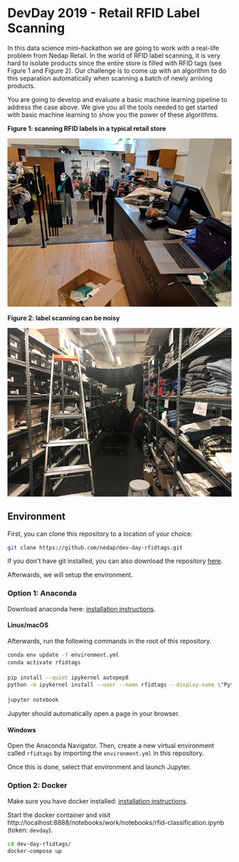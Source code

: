 # DevDay 2019 - Retail RFID Label Scanning

In this data science mini-hackathon we are going to work with a real-life problem from Nedap Retail. In the world of RFID label scanning, it is very hard to isolate products since the entire store is filled with RFID tags (see Figure 1 and Figure 2). Our challenge is to come up with an algorithm to do this separation automatically when scanning a batch of newly arriving products.

You are going to develop and evaluate a basic machine learning pipeline to address the case above. We give you all the tools needed to get started with basic machine learning to show you the power of these algorithms.

**Figure 1: scanning RFID labels in a typical retail store**

![](./pictures/figure1.png)

**Figure 2: label scanning can be noisy**

![](./pictures/figure2.png)


## Environment

First, you can clone this repository to a location of your choice:

```sh
git clone https://github.com/nedap/dev-day-rfidtags.git
```

If you don't have git installed, you can also download the repository [here](https://github.com/nedap/dev-day-rfidtags/archive/master.zip).

Afterwards, we will setup the environment.

### Option 1: Anaconda

Download anaconda here: [installation instructions](https://www.anaconda.com/distribution/#download-section).

#### Linux/macOS

Afterwards, run the following commands in the root of this repository.

```sh
conda env update -f environment.yml
conda activate rfidtags

pip install --quiet ipykernel autopep8
python -m ipykernel install --user --name rfidtags --display-name \"Python (rfidtags)\"

jupyter notebook
```

Jupyter should automatically open a page in your browser.

#### Windows

Open the Anaconda Navigator. Then, create a new virtual environment called `rfidtags` by importing the `environment.yml` in this repository.

Once this is done, select that environment and launch Jupyter.

### Option 2: Docker

Make sure you have docker installed: [installation instructions](https://docs.docker.com/v17.09/engine/installation/#supported-platforms).

Start the docker container and visit http://localhost:8888/notebooks/work/notebooks/rfid-classification.ipynb (token: `devday`).

```sh
cd dev-day-rfidtags/
docker-compose up
```
